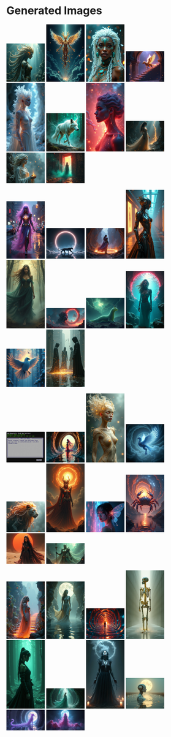 # Generated Images



<img src="2025_08_04_01.png" width="100"/> <img src="2025_08_04_02.png" width="100"/> <img src="2025_08_04_03.png" width="100"/> <img src="2025_08_04_04.png" width="100"/> <img src="2025_08_04_05.png" width="100"/> <img src="2025_08_04_06.png" width="100"/> <img src="2025_08_04_07.png" width="100"/> <img src="2025_08_04_08.png" width="100"/> <img src="2025_08_04_09.png" width="100"/> <img src="2025_08_04_10.png" width="100"/>

<img src="2025_08_04_11.png" width="100"/> <img src="2025_08_04_12.png" width="100"/> <img src="2025_08_04_13.png" width="100"/> <img src="2025_08_04_14.png" width="100"/> <img src="2025_08_04_15.png" width="100"/> <img src="2025_08_04_16.png" width="100"/> <img src="2025_08_04_17.png" width="100"/> <img src="2025_08_04_18.png" width="100"/> <img src="2025_08_04_19.png" width="100"/> <img src="2025_08_04_20.png" width="100"/>

<img src="2025_08_04_21.png" width="100"/> <img src="2025_08_04_22.png" width="100"/> <img src="2025_08_04_23.png" width="100"/> <img src="2025_08_04_24.png" width="100"/> <img src="2025_08_04_25.png" width="100"/> <img src="2025_08_04_26.png" width="100"/> <img src="2025_08_04_27.png" width="100"/> <img src="2025_08_04_28.png" width="100"/> <img src="2025_08_04_29.png" width="100"/> <img src="2025_08_04_30.png" width="100"/>

<img src="2025_08_04_31.png" width="100"/> <img src="2025_08_04_32.png" width="100"/> <img src="2025_08_04_33.png" width="100"/> <img src="2025_08_04_34.png" width="100"/> <img src="2025_08_04_35.png" width="100"/> <img src="2025_08_04_36.png" width="100"/> <img src="2025_08_04_37.png" width="100"/> <img src="2025_08_04_38.png" width="100"/> <img src="2025_08_04_39.png" width="100"/> <img src="2025_08_04_40.png" width="100"/>